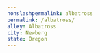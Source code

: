 ```yaml
---
﻿nonslashpermalink: albatross
permalink: /albatross/
alley: Albatross
city: Newberg
state: Oregon
---
```

